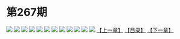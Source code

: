 # 第267期
![](https://mao.mhtupian.com/uploads/img/7563/294724/20170406162948-cd5e0f.jpg)
![](https://mao.mhtupian.com/uploads/img/7563/294724/20170406162949-dbf6be.jpg)
![](https://mao.mhtupian.com/uploads/img/7563/294724/20170406162950-e89ee2.jpg)
![](https://mao.mhtupian.com/uploads/img/7563/294724/20170406162951-f523d0.jpg)
![](https://mao.mhtupian.com/uploads/img/7563/294724/20170406162952-0203e7.jpg)
![](https://mao.mhtupian.com/uploads/img/7563/294724/20170406162952-0e5779.jpg)
![](https://mao.mhtupian.com/uploads/img/7563/294724/20170406162953-1d3e90.jpg)
![](https://mao.mhtupian.com/uploads/img/7563/294724/20170406162955-344600.jpg)
![](https://mao.mhtupian.com/uploads/img/7563/294724/20170406162956-41b59f.jpg)
![](https://mao.mhtupian.com/uploads/img/7563/294724/20170406162956-4d9bf9.jpg)
![](https://mao.mhtupian.com/uploads/img/7563/294724/20170406162957-5aae50.jpg)
![](https://mao.mhtupian.com/uploads/img/7563/294724/20170406162959-79bc45.jpg)
[【上一章】](./15.md)
[【目录】](./README.md)
[【下一章】](./17.md)
